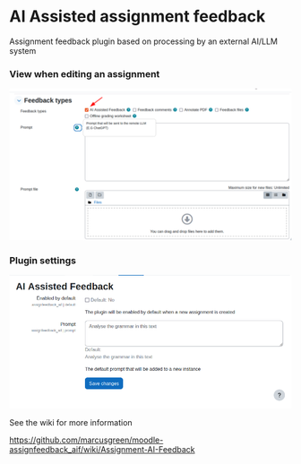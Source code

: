 # AI Assisted assignment feedback #

Assignment feedback plugin based on processing by an external AI/LLM system

### View when editing an assignment
![View when editing an assignment](./docs/images/assign_feedback_aif.png)

### Plugin settings

![Plugin settings](./docs/images/assign_feedback_aif_settings.png)

See the wiki for more information

https://github.com/marcusgreen/moodle-assignfeedback_aif/wiki/Assignment-AI-Feedback

